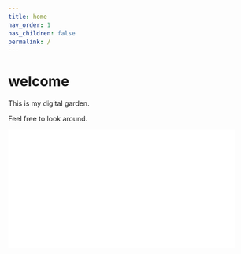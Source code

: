 ```yaml
---
title: home
nav_order: 1
has_children: false
permalink: /
---
```


# welcome

This is my digital garden.

Feel free to look around.


<img src="flowers_drawing.png" width="460em" align="center">

